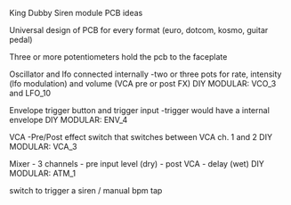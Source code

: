 King Dubby Siren module PCB ideas

Universal design of PCB for every format (euro, dotcom, kosmo, guitar pedal)

Three or more potentiometers hold the pcb to the faceplate
	
Oscillator and lfo connected internally
-two or three pots for rate, intensity (lfo modulation) and volume (VCA pre or post FX)
DIY MODULAR: VCO_3 and LFO_10

Envelope trigger button and trigger input
	-trigger would have a internal envelope
DIY MODULAR: ENV_4

VCA 
	-Pre/Post effect switch that switches between VCA ch. 1 and 2
DIY MODULAR: VCA_3

Mixer - 3 channels
	- pre input level (dry)
	- post VCA 
	- delay (wet)
DIY MODULAR: ATM_1

switch to trigger a siren / manual bpm tap
